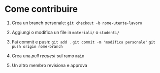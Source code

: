 # Come contribuire

1. Crea un branch personale:
   `git checkout -b nome-utente-lavoro`

2. Aggiungi o modifica un file in `materiali/` o `studenti/`

3. Fai commit e push:
   `git add .`
   `git commit -m "modifica personale"`
   `git push origin nome-branch`

4. Crea una *pull request* sul ramo `main`

5. Un altro membro revisiona e approva
